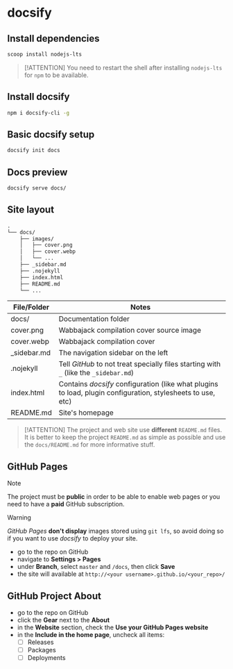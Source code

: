 # docsify

## Install dependencies

```bash
scoop install nodejs-lts
```

> [!ATTENTION]
> You need to restart the shell after installing `nodejs-lts` for `npm` to be available.

## Install docsify

```bash
npm i docsify-cli -g
```

## Basic docsify setup

```bash
docsify init docs
```

## Docs preview

```bash
docsify serve docs/
```

## Site layout

```txt
.
└── docs/
    ├── images/
    │   ├── cover.png
    │   ├── cover.webp
    │   └── ...
    ├── _sidebar.md
    ├── .nojekyll
    ├── index.html
    ├── README.md
    └── ...
```

| File/Folder | Notes |
|---|---|
| docs/ | Documentation folder |
| cover.png | Wabbajack compilation cover source image |
| cover.webp | Wabbajack compilation cover |
| _sidebar.md | The navigation sidebar on the left |
| .nojekyll | Tell *GitHub* to not treat specially files starting with `_` (like the `_sidebar.md`) |
| index.html | Contains *docsify* configuration (like what plugins to load, plugin configuration, stylesheets to use, etc) |
| README.md | Site's homepage |

> [!ATTENTION]
> The project and web site use **different** `README.md` files. It is better to keep the project `README.md` as simple as possible and use the `docs/README.md` for more informative stuff.

## GitHub Pages

> [!NOTE]
> The project must be **public** in order to be able to enable web pages or you need to have a **paid** GitHub subscription.

> [!WARNING]
> *GitHub Pages* **don't display** images stored using `git lfs`, so avoid doing so if you want to use *docsify* to deploy your site.

* go to the repo on GitHub
* navigate to **Settings > Pages**
* under **Branch**, select `master` and `/docs`, then click **Save**
* the site will available at `http://<your username>.github.io/<your_repo>/`

## GitHub Project About

* go to the repo on GitHub
* click the **Gear** next to the **About**
* in the **Website** section, check the **Use your GitHub Pages website**
* in the **Include in the home page**, uncheck all items:
  * [ ] Releases
  * [ ] Packages
  * [ ] Deployments
